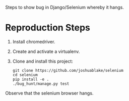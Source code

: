 Steps to show bug in Django/Selenium whereby it hangs.

# Reproduction Steps
1. Install chromedriver.
2. Create and activate a virtualenv.
3. Clone and install this project:

    ```
    git clone https://github.com/joshuablake/selenium
    cd selenium
    pip install -e .
    ./bug_hunt/manage.py test
    ```

Observe that the selenium browser hangs.
